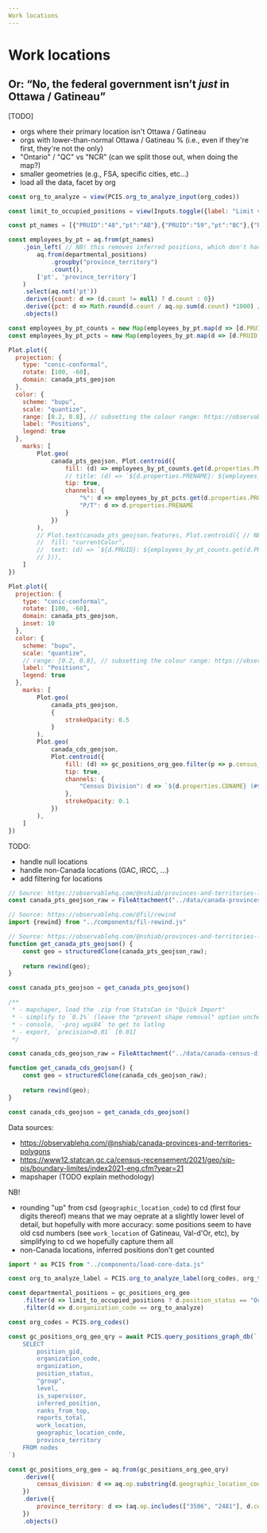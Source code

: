 ```yaml
---
Work locations
---
```


# Work locations
## Or: “No, the federal government isn’t _just_ in Ottawa / Gatineau”


[TODO]
- orgs where their primary location isn't Ottawa / Gatineau
- orgs with lower-than-normal Ottawa / Gatineau % (i.e., even if they're first, they're not the only)
- "Ontario" / "QC" vs "NCR" (can we split those out, when doing the map?)
- smaller geometries (e.g., FSA, specific cities, etc...)
- load all the data, facet by org

```js
const org_to_analyze = view(PCIS.org_to_analyze_input(org_codes))
```

```js
const limit_to_occupied_positions = view(Inputs.toggle({label: "Limit visualizations and statistics to occupied positions", value: false}))
```

```js
const pt_names = [{"PRUID":"48","pt":"AB"},{"PRUID":"59","pt":"BC"},{"PRUID":"47","pt":"SK"},{"PRUID":"46","pt":"MB"},{"PRUID":"35","pt":"ON"},{"PRUID":"24","pt":"QC"},{"PRUID":"13","pt":"NB"},{"PRUID":"12","pt":"NS"},{"PRUID":"11","pt":"PE"},{"PRUID":"10","pt":"NL"},{"PRUID":"60","pt":"YT"},{"PRUID":"61","pt":"NT"},{"PRUID":"62","pt":"NU"},{"PRUID":"NCR","pt":"NCR"}]

const employees_by_pt = aq.from(pt_names)
	.join_left( // NB! this removes inferred positions, which don't have a work location
		aq.from(departmental_positions)
			.groupby("province_territory")
			.count(),
		['pt', 'province_territory']
	)
	.select(aq.not('pt'))
	.derive({count: d => (d.count != null) ? d.count : 0})
	.derive({pct: d => Math.round(d.count / aq.op.sum(d.count) *1000) / 10})
	.objects()

const employees_by_pt_counts = new Map(employees_by_pt.map(d => [d.PRUID, d.count]))
const employees_by_pt_pcts = new Map(employees_by_pt.map(d => [d.PRUID, d.pct]))
```

```js
Plot.plot({
  projection: {
    type: "conic-conformal",
    rotate: [100, -60],
    domain: canada_pts_geojson
  },
  color: {
	scheme: "bupu",
	scale: "quantize",
	range: [0.2, 0.8], // subsetting the colour range: https://observablehq.com/plot/features/scales#color-scale-options
    label: "Positions",
    legend: true
  },
	marks: [
		Plot.geo(
			canada_pts_geojson, Plot.centroid({
				fill: (d) => employees_by_pt_counts.get(d.properties.PRUID),
				// title: (d) => `${d.properties.PRENAME}: ${employees_by_pt_counts.get(d.properties.PRUID).toLocaleString()} (${employees_by_pt_pcts.get(d.properties.PRUID)}%)`,
				tip: true,
				channels: {
					"%": d => employees_by_pt_pcts.get(d.properties.PRUID),
					"P/T": d => d.properties.PRENAME
				}
			})
		),
		// Plot.text(canada_pts_geojson.features, Plot.centroid({ // NB! we have to surface the `.features` property for this to work
		// 	fill: "currentColor",
		// 	text: (d) => `${d.PRUID}: ${employees_by_pt_counts.get(d.PRUID).toLocaleString()} (${employees_by_pt_pcts.get(d.PRUID)}%)`
		// })),
	]
})
```

```js
Plot.plot({
  projection: {
    type: "conic-conformal",
    rotate: [100, -60],
    domain: canada_pts_geojson,
	inset: 10
  },
  color: {
	scheme: "bupu",
	scale: "quantize",
	// range: [0.2, 0.8], // subsetting the colour range: https://observablehq.com/plot/features/scales#color-scale-options
    label: "Positions",
    legend: true
  },
	marks: [
		Plot.geo(
			canada_pts_geojson,
			{
				strokeOpacity: 0.5
			}
		),
		Plot.geo(
			canada_cds_geojson,
			Plot.centroid({
				fill: (d) => gc_positions_org_geo.filter(p => p.census_division == d.properties.CDUID).length,
				tip: true,
				channels: {
					"Census Division": d => `${d.properties.CDNAME} (#${d.properties.CDUID})`
				},
				strokeOpacity: 0.1
			})
		),
	]
})
```

TODO:
- handle null locations
- handle non-Canada locations (GAC, IRCC, ...)
- add filtering for locations


```js
// Source: https://observablehq.com/@nshiab/provinces-and-territories-labels
const canada_pts_geojson_raw = FileAttachment("../data/canada-provinces-territories.json").json()
```

```js
// Source: https://observablehq.com/@fil/rewind
import {rewind} from "../components/fil-rewind.js"
```

```js
// Source: https://observablehq.com/@nshiab/provinces-and-territories-labels
function get_canada_pts_geojson() {
	const geo = structuredClone(canada_pts_geojson_raw);
	
	return rewind(geo);
}

const canada_pts_geojson = get_canada_pts_geojson()
```

```js
/**
 * - mapshaper, load the .zip from StatsCan in "Quick Import"
 * - simplify to `0.1%` (leave the "prevent shape removal" option unchecked)
 * - console, `-proj wgs84` to get to latlng
 * - export, `precision=0.01` [0.01]
 */

const canada_cds_geojson_raw = FileAttachment("../data/canada-census-divisions.json").json()
```

```js
function get_canada_cds_geojson() {
	const geo = structuredClone(canada_cds_geojson_raw);
	
	return rewind(geo);
}

const canada_cds_geojson = get_canada_cds_geojson()
```

Data sources:
- https://observablehq.com/@nshiab/canada-provinces-and-territories-polygons
- https://www12.statcan.gc.ca/census-recensement/2021/geo/sip-pis/boundary-limites/index2021-eng.cfm?year=21
- mapshaper (TODO explain methodology)

NB!
- rounding "up" from csd (`geographic_location_code`) to cd (first four digits thereof) means that we may oeprate at a slightly lower level of detail, but hopefully with more accuracy: some positions seem to have old csd numbers (see `work_location` of Gatineau, Val-d'Or, etc), by simplifying to cd we hopefully capture them all
- non-Canada locations, inferred positions don't get counted

<!-- ## Generic -->

```js
import * as PCIS from "../components/load-core-data.js"
```

```js
const org_to_analyze_label = PCIS.org_to_analyze_label(org_codes, org_to_analyze)
```

```js
const departmental_positions = gc_positions_org_geo
	.filter(d => limit_to_occupied_positions ? d.position_status == "Occupied" : true)
	.filter(d => d.organization_code == org_to_analyze)
```

```js
const org_codes = PCIS.org_codes()
```

```js
const gc_positions_org_geo_qry = await PCIS.query_positions_graph_db(`
	SELECT
		position_gid,
		organization_code,
		organization,
		position_status,
		"group",
		level,
		is_supervisor,
		inferred_position,
		ranks_from_top,
		reports_total,
		work_location,
		geographic_location_code,
		province_territory
	FROM nodes
`)

const gc_positions_org_geo = aq.from(gc_positions_org_geo_qry)
	.derive({
		census_division: d => aq.op.substring(d.geographic_location_code, 0, 4)
	})
	.derive({
		province_territory: d => (aq.op.includes(["3506", "2481"], d.census_division)) ? "NCR" : d.province_territory
	})
	.objects()
```
